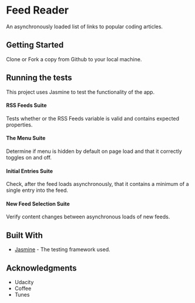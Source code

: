 # Feed Reader

An asynchronously loaded list of links to popular coding articles.

## Getting Started

Clone or Fork a copy from Github to your local machine.

## Running the tests

This project uses Jasmine to test the functionality of the app.

#### RSS Feeds Suite

Tests whether or the RSS Feeds variable is valid and contains expected properties.

#### The Menu Suite

Determine if menu is hidden by default on page load and that it correctly toggles on and off.

#### Initial Entries Suite

Check, after the feed loads asynchronously, that it contains a minimum of a single entry into the feed.

#### New Feed Selection Suite

Verify content changes between asynchronous loads of new feeds.

## Built With

* [Jasmine](https://jasmine.github.io/) - The testing framework used.

## Acknowledgments

* Udacity
* Coffee
* Tunes
